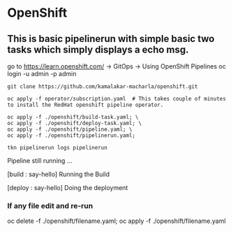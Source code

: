 # OpenShift
## This is basic pipelinerun with simple basic two tasks which simply displays a echo msg.

go to https://learn.openshift.com/   -> GitOps -> Using OpenShift Pipelines
oc login -u admin -p admin

```
git clone https://github.com/kamalakar-macharla/openshift.git

oc apply -f operator/subscription.yaml	# This takes couple of minutes to install the RedHat openshift pipeline operator.

oc apply -f ./openshift/build-task.yaml; \
oc apply -f ./openshift/deploy-task.yaml; \
oc apply -f ./openshift/pipeline.yaml; \
oc apply -f ./openshift/pipelinerun.yaml;

tkn pipelinerun logs pipelinerun
```
Pipeline still running ...

[build : say-hello] Running the Build

[deploy : say-hello] Doing the deployment


### If any file edit and re-run
oc delete -f ./openshift/filename.yaml;
oc apply -f ./openshift/filename.yaml
